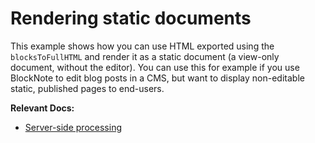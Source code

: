 # Rendering static documents

This example shows how you can use HTML exported using the `blocksToFullHTML` and render it as a static document (a view-only document, without the editor). You can use this for example if you use BlockNote to edit blog posts in a CMS, but want to display non-editable static, published pages to end-users.

**Relevant Docs:**

- [Server-side processing](/docs/features/server-processing)

